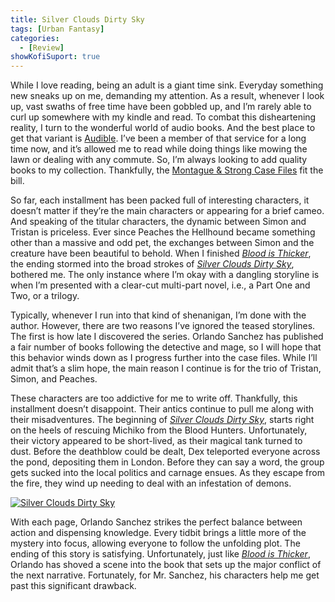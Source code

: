 ```yaml
---
title: Silver Clouds Dirty Sky
tags: [Urban Fantasy]
categories:
  - [Review]
showKofiSuport: true
---
```

While I love reading, being an adult is a giant time sink. Everyday something new sneaks up on me, demanding my attention. As a result, whenever I look up, vast swaths of free time have been gobbled up, and I’m rarely able to curl up somewhere with my kindle and read. To combat this disheartening reality, I turn to the wonderful world of audio books. And the best place to get that variant is [Audible](https://www.audible.com). I’ve been a member of that service for a long time now, and it’s allowed me to read while doing things like mowing the lawn or dealing with any commute. So, I’m always looking to add quality books to my collection. Thankfully, the [Montague & Strong Case Files](https://www.audible.com/series/Montague-Strong-Case-Files-Series-Audiobooks/B07CCMN7ZW) fit the bill.<!-- more -->

So far, each installment has been packed full of interesting characters, it doesn’t matter if they’re the main characters or appearing for a brief cameo. And speaking of the titular characters, the dynamic between Simon and Tristan is priceless. Ever since Peaches the Hellhound became something other than a massive and odd pet, the exchanges between Simon and the creature have been beautiful to behold. When I finished [*Blood is Thicker*](https://www.audible.com/pd/Blood-Is-Thicker-Audiobook/B08629JNZM), the ending stormed into the broad strokes of [*Silver Clouds Dirty Sky*](https://www.amazon.com/Silver-Clouds-Dirty-Sky-Detective/dp/B08BRZL95J), bothered me. The only instance where I’m okay with a dangling storyline is when I’m presented with a clear-cut multi-part novel, i.e., a Part One and Two, or a trilogy.

Typically, whenever I run into that kind of shenanigan, I’m done with the author. However, there are two reasons I’ve ignored the teased storylines. The first is how late I discovered the series. Orlando Sanchez has published a fair number of books following the detective and mage, so I will hope that this behavior winds down as I progress further into the case files. While I’ll admit that’s a slim hope, the main reason I continue is for the trio of Tristan, Simon, and Peaches.

These characters are too addictive for me to write off. Thankfully, this installment doesn’t disappoint. Their antics continue to pull me along with their misadventures. The beginning of [*Silver Clouds Dirty Sky*](https://www.amazon.com/Silver-Clouds-Dirty-Sky-Detective/dp/B08BRZL95J), starts right on the heels of rescuing Michiko from the Blood Hunters. Unfortunately, their victory appeared to be short-lived, as their magical tank turned to dust. Before the deathblow could be dealt, Dex teleported everyone across the pond, depositing them in London. Before they can say a word, the group gets sucked into the local politics and carnage ensues. As they escape from the fire, they wind up needing to deal with an infestation of demons.

<div class="center">

[![Silver Clouds Dirty Sky](https://m.media-amazon.com/images/I/51SI8WPxIOL.jpg "Silver Clouds Dirty Sky")](https://www.amazon.com/Silver-Clouds-Dirty-Sky-Detective/dp/B08BRZL95J)

</div>

With each page, Orlando Sanchez strikes the perfect balance between action and dispensing knowledge. Every tidbit brings a little more of the mystery into focus, allowing everyone to follow the unfolding plot. The ending of this story is satisfying. Unfortunately, just like [*Blood is Thicker*](https://www.audible.com/pd/Blood-Is-Thicker-Audiobook/B08629JNZM), Orlando has shoved a scene into the book that sets up the major conflict of the next narrative. Fortunately, for Mr. Sanchez, his characters help me get past this significant drawback.

